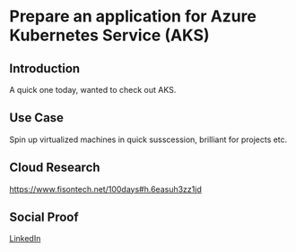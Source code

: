 <!-- This template removes the micro tutorial for a quicker post and removes images for a full template check out the 000-DAY-ARTICLE-LONG-TEMPLATE.MD-->

# Prepare an application for Azure Kubernetes Service (AKS)

## Introduction

A quick one today, wanted to check out AKS.

## Use Case

Spin up virtualized machines in quick susscession, brilliant for projects etc.

## Cloud Research

https://www.fisontech.net/100days#h.6easuh3zz1jd

## Social Proof

[LinkedIn](https://www.linkedin.com/posts/chris-fison_fisontechnet-100days-activity-6752315617015017473-afSS)
